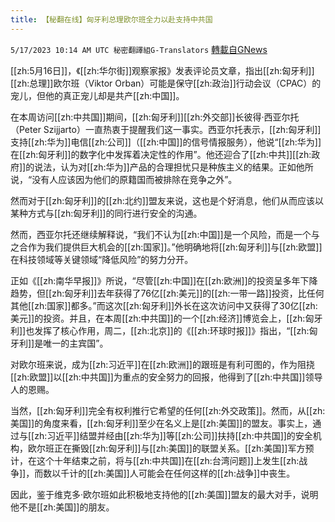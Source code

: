 ```yaml
---
title: 【秘翻在线】匈牙利总理欧尔班全力以赴支持中共国
---
```

`5/17/2023 10:14 AM UTC 秘密翻譯組G-Translators` [轉載自GNews](https://gnews.org/articles/1307670)

[[zh:5月16日]]，《[[zh:华尔街]]观察家报》发表评论员文章，指出[[zh:匈牙利]][[zh:总理]]欧尔班（Viktor Orban）可能是保守[[zh:政治]]行动会议（CPAC）的宠儿，但他的真正宠儿却是共产[[zh:中国]]。

在本周访问[[zh:中共国]]期间，[[zh:匈牙利]][[zh:外交部]]长彼得·西亚尔托（Peter Szijjarto）一直热衷于提醒我们这一事实。西亚尔托表示，[[zh:匈牙利]]支持[[zh:华为]]电信[[zh:公司]]（[[zh:中国]]的信号情报服务），他说“[[zh:华为]]在[[zh:匈牙利]]的数字化中发挥着决定性的作用”。他还迎合了[[zh:中共]][[zh:政府]]的说法，认为对[[zh:华为]]产品的合理担忧只是种族主义的结果。正如他所说，“没有人应该因为他们的原籍国而被排除在竞争之外”。

然而对于[[zh:匈牙利]]的[[zh:北约]]盟友来说，这也是个好消息，他们从而应该以某种方式与[[zh:匈牙利]]的同行进行安全的沟通。

然而，西亚尔托还继续解释说，“我们不认为[[zh:中国]]是一个风险，而是一个与之合作为我们提供巨大机会的[[zh:国家]]。”他明确地将[[zh:匈牙利]]与[[zh:欧盟]]在科技领域等关键领域“降低风险”的努力分开。

正如《[[zh:南华早报]]》所说，“尽管[[zh:中国]]在[[zh:欧洲]]的投资呈多年下降趋势，但[[zh:匈牙利]]去年获得了76亿[[zh:美元]]的[[zh:一带一路]]投资，比任何其他[[zh:国家]]都多。”而这次[[zh:匈牙利]]外长在这次访问中又获得了30亿[[zh:美元]]的投资。并且，在本周[[zh:中共国]]的一个[[zh:经济]]博览会上，[[zh:匈牙利]]也发挥了核心作用，周二，[[zh:北京]]的《[[zh:环球时报]]》指出，“[[zh:匈牙利]]是唯一的主宾国”。

对欧尔班来说，成为[[zh:习近平]]在[[zh:欧洲]]的跟班是有利可图的，作为阻挠[[zh:欧盟]]以[[zh:中共国]]为重点的安全努力的回报，他得到了[[zh:中共国]]领导人的恩赐。

当然，[[zh:匈牙利]]完全有权利推行它希望的任何[[zh:外交政策]]。然而，从[[zh:美国]]的角度来看，[[zh:匈牙利]]至少在名义上是[[zh:美国]]的盟友。事实上，通过与[[zh:习近平]]结盟并经由[[zh:华为]]等[[zh:公司]]扶持[[zh:中共国]]的安全机构，欧尔班正在撕毁[[zh:匈牙利]]与[[zh:美国]]的联盟关系。[[zh:美国]]军方预计，在这个十年结束之前，将与[[zh:中共国]]在[[zh:台湾问题]]上发生[[zh:战争]]，而数以千计的[[zh:美国]]人可能会在任何这样的[[zh:战争]]中丧生。

因此，鉴于维克多·欧尔班如此积极地支持他的[[zh:美国]]盟友的最大对手，说明他不是[[zh:美国]]的朋友。
